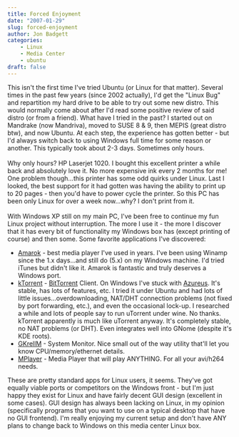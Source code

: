 ```yaml
---
title: Forced Enjoyment
date: "2007-01-29"
slug: forced-enjoyment
author: Jon Badgett
categories:
    - Linux
    - Media Center
    - ubuntu
draft: false
---
```


This isn't the first time I've tried Ubuntu (or Linux for that matter). Several
times in the past few years (since 2002 actually), I'd get the "Linux Bug" and
repartition my hard drive to be able to try out some new distro. This would
normally come about after I'd read some positive review of said distro (or from
a friend). What have I tried in the past? I started out on Mandrake (now
Mandriva), moved to SUSE 8 & 9, then MEPIS (great distro btw), and now Ubuntu.
At each step, the experience has gotten better - but I'd always switch back to
using Windows full time for some reason or another. This typically took about
2-3 days. Sometimes only hours.<br /><br />Why only hours? HP Laserjet 1020. I
bought this excellent printer a while back and absolutely love it. No more
expensive ink every 2 months for me! One problem though...this printer has some
odd quirks under Linux. Last I looked, the best support for it had gotten was
having the ability to print up to 20 pages - then you'd have to power cycle the
printer. So this PC has been only Linux for over a week now...why? I don't print
from it.<br /><br />With Windows XP still on my main PC, I've been free to
continue my fun Linux project without interruption. The more I use it - the more
I discover that it has every bit of functionality my Windows box has (except
printing of course) and then some. Some favorite applications I've
discovered:<br /><ul><li><a href="http://amarok.kde.org/">Amarok</a> - best
media player I've used in years. I've been using Winamp since the 1.x days...and
still do (5.x) on my Windows machine. I'd tried iTunes but didn't like it.
Amarok is fantastic and truly deserves a Windows
port.</li><li><a href="http://ktorrent.org/">kTorrent</a> -
<a href="http://en.wikipedia.org/wiki/BitTorrent">BitTorrent</a> Client. On
Windows I've stuck with <a href="http://azureus.sourceforge.net/">Azureus</a>.
It's stable, has lots of features, etc. I tried it under Ubuntu and had lots of
little issues...overdownloading, NAT/DHT connection problems (not fixed by port
forwarding, etc.), and even the occasional lock-up. I researched a while and
lots of people say to run uTorrent under wine. No thanks. kTorrent apparently is
much like uTorrent anyway. It's completely stable, no NAT problems (or DHT).
Even integrates well into GNome (despite it's KDE
roots).</li><li><a href="http://en.wikipedia.org/wiki/GKrellM">GKrellM</a> -
System Monitor. Nice small out of the way utility that'll let you know
CPU/memory/ethernet
details.</li><li><a href="http://www.mplayerhq.hu/design7/news.html">MPlayer</a> -
Media Player that will play ANYTHING. For all your avi/h264
needs.<br /></li></ul>These are pretty standard apps for Linux users, it seems.
They've got equally viable ports or competitors on the Windows front - but I'm
just happy they exist for Linux and have fairly decent GUI design (excellent in
some cases). GUI design has always been lacking on Linux, in my opinion
(specifically programs that you want to use on a typical desktop that have no
GUI frontend). I'm really enjoying my current setup and don't have ANY plans to
change back to Windows on this media center Linux box.
